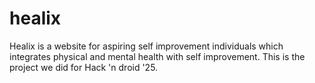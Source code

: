 # healix
Healix is a website for aspiring self improvement individuals which integrates physical and mental health with self improvement. This is the project we did for Hack 'n droid '25.
